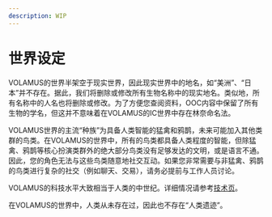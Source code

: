```yaml
---
description: WIP
---
```


# 世界设定

VOLAMUS的世界半架空于现实世界，因此现实世界中的地名，如“美洲”、“日本”并不存在。据此，我们将删除或修改所有生物名称中的现实地名。类似地，所有名称中的人名也将删除或修改。为了方便您查阅资料，OOC内容中保留了所有生物的学名，但这并不意味着在VOLAMUS的IC世界中存在林奈命名法。

VOLAMUS世界的主流“种族”为具备人类智能的猛禽和鸦鹊，未来可能加入其他类群的鸟类。在VOLAMUS的世界中，所有的鸟类都具备人类程度的智能，但除猛禽、鸦鹊等核心扮演类群外的绝大部分鸟类没有足够发达的文明，或是语言不通。因此，您的角色无法与这些鸟类随意地社交互动。如果您非常需要与非猛禽、鸦鹊的鸟类进行复杂的社交（例如聊天、交易），请务必提前与工作人员讨论。

VOLAMUS的科技水平大致相当于人类的中世纪。详细情况请参考[技术页](technology.md)。

在VOLAMUS的世界中，人类从未存在过，因此也不存在“人类遗迹”。

